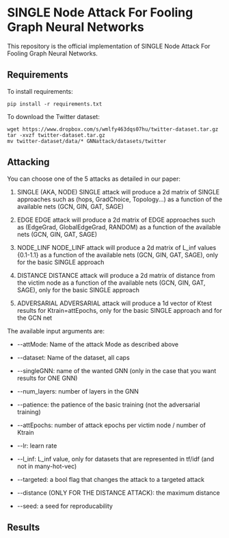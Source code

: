 # SINGLE Node Attack For Fooling Graph Neural Networks

This repository is the official implementation of SINGLE Node Attack For Fooling Graph Neural Networks. 

## Requirements

To install requirements:

```setup
pip install -r requirements.txt
```

To download the Twitter dataset:

```twitter 
wget https://www.dropbox.com/s/wmlfy463dqs07hu/twitter-dataset.tar.gz
tar -xvzf twitter-dataset.tar.gz
mv twitter-dataset/data/* GNNattack/datasets/twitter
```

## Attacking

You can choose one of the 5 attacks as detailed in our paper:

1. SINGLE (AKA, NODE)
SINGLE attack will produce a 2d matrix of SINGLE approaches such as (hops, GradChoice, Topology...) as a function of the available nets (GCN, GIN, GAT, SAGE)

2. EDGE
EDGE attack will produce a 2d matrix of EDGE approaches such as (EdgeGrad, GlobalEdgeGrad, RANDOM) as a function of the available nets (GCN, GIN, GAT, SAGE)

3. NODE_LINF
NODE_LINF attack will produce a 2d matrix of L_inf values {0.1-1.1} as a function of the available nets (GCN, GIN, GAT, SAGE), only for the basic SINGLE approach

4. DISTANCE
DISTANCE attack will produce a 2d matrix of distance from the victim node as a function of the available nets (GCN, GIN, GAT, SAGE), only for the basic SINGLE approach

5. ADVERSARIAL
ADVERSARIAL attack will produce a 1d vector of Ktest results for Ktrain=attEpochs, only for the basic SINGLE approach and for the GCN net


The available input arguments are:

* --attMode: Name of the attack Mode as described above

* --dataset: Name of the dataset, all caps

* --singleGNN: name of the wanted GNN (only in the case that you want results for ONE GNN)

* --num_layers: number of layers in the GNN

* --patience: the patience of the basic training (not the adversarial training)

* --attEpochs: number of attack epochs per victim node / number of Ktrain

* --lr: learn rate

* --l_inf: L_inf value, only for datasets that are represented in tf/idf (and not in many-hot-vec)

* --targeted: a bool flag that changes the attack to a targeted attack

* --distance (ONLY FOR THE DISTANCE ATTACK): the maximum distance

* --seed: a seed for reproducability

## Results

